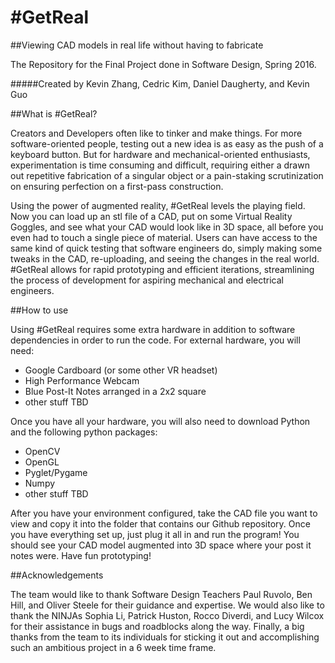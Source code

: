 # #GetReal

##Viewing CAD models in real life without having to fabricate

The Repository for the Final Project done in Software Design, Spring 2016. 


#####Created by Kevin Zhang, Cedric Kim, Daniel Daugherty, and Kevin Guo


##What is #GetReal?

Creators and Developers often like to tinker and make things. For more software-oriented people, testing out a new idea is as easy as the push of a keyboard button. But for hardware and mechanical-oriented enthusiasts, experimentation is time consuming and difficult, requiring either a drawn out repetitive fabrication of a singular object or a pain-staking scrutinization on ensuring perfection on a first-pass construction. 

Using the power of augmented reality, #GetReal levels the playing field. Now you can load up an stl file of a CAD, put on some Virtual Reality Goggles, and see what your CAD would look like in 3D space, all before you even had to touch a single piece of material. Users can have access to the same kind of quick testing that software engineers do, simply making some tweaks in the CAD, re-uploading, and seeing the changes in the real world. #GetReal allows for rapid prototyping and efficient iterations, streamlining the process of development for aspiring mechanical and electrical engineers.

##How to use

Using #GetReal requires some extra hardware in addition to software dependencies in order to run the code. For external hardware, you will need: 

 - Google Cardboard (or some other VR headset)
 - High Performance Webcam
 - Blue Post-It Notes arranged in a 2x2 square
 - other stuff TBD
 
Once you have all your hardware, you will also need to download Python and the following python packages:

 - OpenCV
 - OpenGL
 - Pyglet/Pygame
 - Numpy
 - other stuff TBD
 
After you have your environment configured, take the CAD file you want to view and copy it into the folder that contains our Github repository. Once you have everything set up, just plug it all in and run the program! You should see your CAD model augmented into 3D space where your post it notes were. Have fun prototyping!


##Acknowledgements

The team would like to thank Software Design Teachers Paul Ruvolo, Ben Hill, and Oliver Steele for their guidance and expertise. We would also like to thank the NINJAs Sophia Li, Patrick Huston, Rocco Diverdi, and Lucy Wilcox for their assistance in bugs and roadblocks along the way. Finally, a big thanks from the team to its individuals for sticking it out and accomplishing such an ambitious project in a 6 week time frame.
